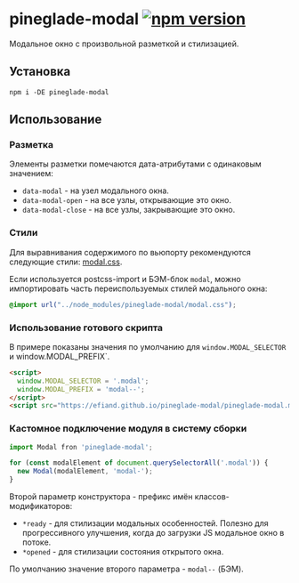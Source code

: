 # pineglade-modal [![npm version](https://img.shields.io/npm/v/pineglade-pp.svg)](https://www.npmjs.com/package/pineglade-pp)

Модальное окно с произвольной разметкой и стилизацией.


## Установка

`npm i -DE pineglade-modal`


## Использование


### Разметка

Элементы разметки помечаются дата-атрибутами с одинаковым значением:

* `data-modal` - на узел модального окна.
* `data-modal-open` - на все узлы, открывающие это окно.
* `data-modal-close` - на все узлы, закрывающие это окно.


### Стили

Для выравнивания содержимого по вьюпорту рекомендуются следующие стили: [modal.css](https://efiand.github.io/pineglade-modal/modal.css).

Если используется postcss-import и БЭМ-блок `modal`, можно импортировать часть переиспользуемых стилей модального окна:

```css
@import url("../node_modules/pineglade-modal/modal.css");
```


### Использование готового скрипта

В примере показаны значения по умолчанию для `window.MODAL_SELECTOR` и window.MODAL_PREFIX`.

```html
<script>
  window.MODAL_SELECTOR = '.modal';
  window.MODAL_PREFIX = 'modal--';
</script>
<script src="https://efiand.github.io/pineglade-modal/pineglade-modal.min.js"></script>
```

### Кастомное подключение модуля в систему сборки

```js
import Modal fron 'pineglade-modal';

for (const modalElement of document.querySelectorAll('.modal')) {
  new Modal(modalElement, 'modal-');
}
```

Второй параметр конструктора - префикс имён классов-модификаторов:

* `*ready` - для стилизации модальных особенностей. Полезно для прогрессивного улучшения, когда до загрузки JS модальное окно в потоке.
* `*opened` - для стилизации состояния открытого окна.

По умолчанию значение второго параметра - `modal--` (БЭМ).


